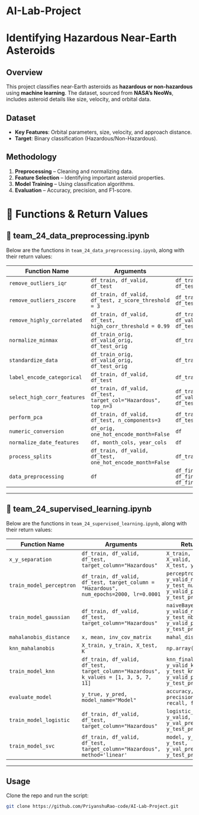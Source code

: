 # AI-Lab-Project

# Identifying Hazardous Near-Earth Asteroids  

## Overview  
This project classifies near-Earth asteroids as **hazardous or non-hazardous** using **machine learning**. The dataset, sourced from **NASA’s NeoWs**, includes asteroid details like size, velocity, and orbital data.  

## Dataset  
- **Key Features**: Orbital parameters, size, velocity, and approach distance.  
- **Target**: Binary classification (Hazardous/Non-Hazardous).  

## Methodology  
1. **Preprocessing** – Cleaning and normalizing data.  
2. **Feature Selection** – Identifying important asteroid properties.  
3. **Model Training** – Using classification algorithms.  
4. **Evaluation** – Accuracy, precision, and F1-score.  

# 📘 Functions & Return Values

## 📄 team_24_data_preprocessing.ipynb
Below are the functions in `team_24_data_preprocessing.ipynb`, along with their return values:

| Function Name | Arguments | Returns |
|---------------|-----------|---------|
| `remove_outliers_iqr` | `df_train, df_valid, df_test` | `df_train_cleaned, df_valid, df_test` |
| `remove_outliers_zscore` | `df_train, df_valid, df_test, z_score_threshold = 3` | `df_train_cleaned, df_valid, df_test` |
| `remove_highly_correlated` | `df_train, df_valid, df_test, high_corr_threshold = 0.99` | `df_train_reduced, df_valid_reduced, df_test_reduced` |
| `normalize_minmax` | `df_train_orig, df_valid_orig, df_test_orig` | `df_train, df_valid, df_test` |
| `standardize_data` | `df_train_orig, df_valid_orig, df_test_orig` | `df_train, df_valid, df_test` |
| `label_encode_categorical` | `df_train, df_valid, df_test` | `df_train, df_valid, df_test` |
| `select_high_corr_features` | `df_train, df_valid, df_test, target_col="Hazardous", top_n=3` | `df_train[selected_features], df_valid[selected_features], df_test[selected_features]` |
| `perform_pca` | `df_train, df_valid, df_test, n_components=3` | `df_train_pca, df_valid_pca, df_test_pca` |
| `numeric_conversion` | `df_orig, one_hot_encode_month=False` | `df` |
| `normalize_date_features` | `df, month_cols, year_cols` | `df` |
| `process_splits` | `df_train, df_valid, df_test, one_hot_encode_month=False` | `df_train, df_valid, df_test` |
| `data_preprocessing` | `df` | `df_final_train, df_final_valid, df_final_test` |

---

## 📄 team_24_supervised_learning.ipynb
Below are the functions in `team_24_supervised_learning.ipynb`, along with their return values:

| Function Name | Arguments | Returns |
|---------------|-----------|---------|
| `x_y_separation` | `df_train, df_valid, df_test, target_column="Hazardous"` | `X_train, y_train, X_valid, y_valid, X_test, y_test` |
| `train_model_perceptron` | `df_train, df_valid, df_test, target_column = "Hazardous", num_epochs=2000, lr=0.0001` | `perceptron_model, y_valid_numpy, y_test_numpy, y_valid_pred_nn, y_test_pred_nn` |
| `train_model_gaussian` | `df_train, df_valid, df_test, target_column="Hazardous"` | `naiveBayes, y_valid_nb, y_test_nb, y_valid_pred_nb, y_test_pred_nb` |
| `mahalanobis_distance` | `x, mean, inv_cov_matrix` | `mahal_dist` |
| `knn_mahalanobis` | `X_train, y_train, X_test, K` | `np.array(y_pred)` |
| `train_model_knn` | `df_train, df_valid, df_test, target_column="Hazardous", k_values = [1, 3, 5, 7, 11]` | `knn_final, y_valid_knn, y_test_knn, y_valid_pred_knn, y_test_pred_knn` |
| `evaluate_model` | `y_true, y_pred, model_name="Model"` | `accuracy, precision, recall, f1` |
| `train_model_logistic` | `df_train, df_valid, df_test, target_column="Hazardous"` | `logistic_reg, y_valid, y_test, y_val_pred, y_test_pred` |
| `train_model_svc` | `df_train, df_valid, df_test, target_column="Hazardous", method='linear'` | `model, y_valid, y_test, y_val_pred, y_test_pred` |

---



## Usage  
Clone the repo and run the script:  
```bash
git clone https://github.com/PriyanshuRao-code/AI-Lab-Project.git
